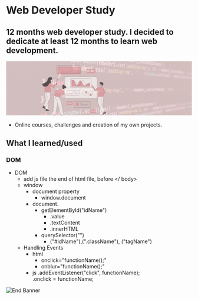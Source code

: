 # Web Developer Study
## 12 months web developer study. I decided to dedicate at least 12 months to learn web development.

![Begin Banner](/Documentation/top-1200x350.gif)

* Online courses, challenges and creation of my own projects.

## What I learned/used 
### DOM
* DOM
    * add js file the end of html file, before </ body>    
    * window
        * document property
            * window.document
        * document.
            * getElementById("idName")     
                * .value
                * .textContent
                * .innerHTML
            * querySelector("")
                * ("#idName"),(".className"), ("tagName")
    * Handling Events
        * html
            * onclick="functionName();"
            * onblur="functionName();"
        * js
            .addEventListener("click", functionName);   
            .onclick = functionName;
    


![End Banner](/Documentation/botton-1200x350.gif)